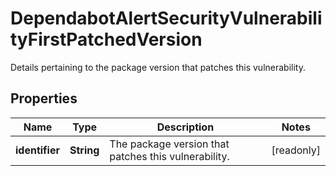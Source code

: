 

# DependabotAlertSecurityVulnerabilityFirstPatchedVersion

Details pertaining to the package version that patches this vulnerability.

## Properties

| Name | Type | Description | Notes |
|------------ | ------------- | ------------- | -------------|
|**identifier** | **String** | The package version that patches this vulnerability. |  [readonly] |




